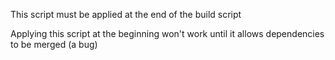 
This script must be applied at the end of the build script
 
Applying this script at the beginning won't work until it allows dependencies to be merged (a bug)

